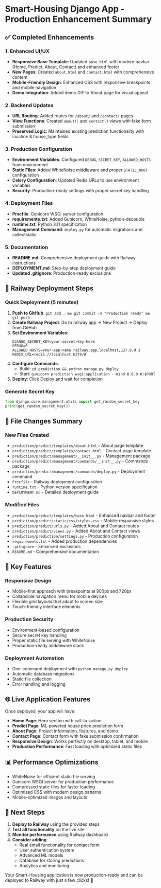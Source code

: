 # Smart-Housing Django App - Production Enhancement Summary

## ✅ Completed Enhancements

### 1. Enhanced UI/UX
- **Responsive Base Template**: Updated `base.html` with modern navbar (Home, Predict, About, Contact) and enhanced footer
- **New Pages**: Created `about.html` and `contact.html` with comprehensive content
- **Mobile-Friendly Design**: Enhanced CSS with responsive breakpoints and mobile navigation
- **Demo Integration**: Added demo GIF to About page for visual appeal

### 2. Backend Updates
- **URL Routing**: Added routes for `/about/` and `/contact/` pages
- **View Functions**: Created `about()` and `contact()` views with fake form submission
- **Preserved Logic**: Maintained existing prediction functionality with location & house_type fields

### 3. Production Configuration
- **Environment Variables**: Configured `DEBUG`, `SECRET_KEY`, `ALLOWED_HOSTS` from environment
- **Static Files**: Added WhiteNoise middleware and proper `STATIC_ROOT` configuration
- **Celery Configuration**: Updated Redis URLs to use environment variables
- **Security**: Production-ready settings with proper secret key handling

### 4. Deployment Files
- **Procfile**: Gunicorn WSGI server configuration
- **requirements.txt**: Added Gunicorn, WhiteNoise, python-decouple
- **runtime.txt**: Python 3.11 specification
- **Management Command**: `deploy.py` for automatic migrations and collectstatic

### 5. Documentation
- **README.md**: Comprehensive deployment guide with Railway instructions
- **DEPLOYMENT.md**: Step-by-step deployment guide
- **Updated .gitignore**: Production-ready exclusions

## 🚀 Railway Deployment Steps

### Quick Deployment (5 minutes)
1. **Push to GitHub**: `git add . && git commit -m "Production ready" && git push`
2. **Create Railway Project**: Go to railway.app → New Project → Deploy from GitHub
3. **Set Environment Variables**:
   ```
   DJANGO_SECRET_KEY=your-secret-key-here
   DEBUG=0
   ALLOWED_HOSTS=your-app-name.railway.app,localhost,127.0.0.1
   REDIS_URL=redis://localhost:6379/0
   ```
4. **Configure Commands**:
   - Build: `cd prediction && python manage.py deploy`
   - Start: `gunicorn prediction.wsgi:application --bind 0.0.0.0:$PORT`
5. **Deploy**: Click Deploy and wait for completion

### Generate Secret Key
```python
from django.core.management.utils import get_random_secret_key
print(get_random_secret_key())
```

## 📁 File Changes Summary

### New Files Created
- `prediction/predict/templates/about.html` - About page template
- `prediction/predict/templates/contact.html` - Contact page template
- `prediction/predict/management/__init__.py` - Management package
- `prediction/predict/management/commands/__init__.py` - Commands package
- `prediction/predict/management/commands/deploy.py` - Deployment command
- `Procfile` - Railway deployment configuration
- `runtime.txt` - Python version specification
- `DEPLOYMENT.md` - Detailed deployment guide

### Modified Files
- `prediction/predict/templates/base.html` - Enhanced navbar and footer
- `prediction/predict/static/css/styles.css` - Mobile-responsive styles
- `prediction/predict/urls.py` - Added About and Contact routes
- `prediction/predict/views.py` - Added About and Contact views
- `prediction/prediction/settings.py` - Production configuration
- `requirements.txt` - Added production dependencies
- `.gitignore` - Enhanced exclusions
- `README.md` - Comprehensive documentation

## 🔧 Key Features

### Responsive Design
- Mobile-first approach with breakpoints at 900px and 720px
- Collapsible navigation menu for mobile devices
- Flexible grid layouts that adapt to screen size
- Touch-friendly interface elements

### Production Security
- Environment-based configuration
- Secure secret key handling
- Proper static file serving with WhiteNoise
- Production-ready middleware stack

### Deployment Automation
- One-command deployment with `python manage.py deploy`
- Automatic database migrations
- Static file collection
- Error handling and logging

## 🌐 Live Application Features

Once deployed, your app will have:
- **Home Page**: Hero section with call-to-action
- **Predict Page**: ML-powered house price prediction form
- **About Page**: Project information, features, and demo
- **Contact Page**: Contact form with fake submission confirmation
- **Responsive Design**: Works perfectly on desktop, tablet, and mobile
- **Production Performance**: Fast loading with optimized static files

## 📊 Performance Optimizations

- WhiteNoise for efficient static file serving
- Gunicorn WSGI server for production performance
- Compressed static files for faster loading
- Optimized CSS with modern design patterns
- Mobile-optimized images and layouts

## 🎯 Next Steps

1. **Deploy to Railway** using the provided steps
2. **Test all functionality** on the live site
3. **Monitor performance** using Railway dashboard
4. **Consider adding**:
   - Real email functionality for contact form
   - User authentication system
   - Advanced ML models
   - Database for storing predictions
   - Analytics and monitoring

Your Smart-Housing application is now production-ready and can be deployed to Railway with just a few clicks! 🚀

